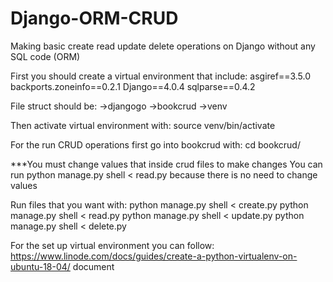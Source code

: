 # Django-ORM-CRUD
Making basic create read update delete operations on Django without any SQL code (ORM)

First you should create a virtual environment that include:
asgiref==3.5.0
backports.zoneinfo==0.2.1
Django==4.0.4
sqlparse==0.4.2

File struct should be:
->djangogo
  ->bookcrud
  ->venv
  
Then activate virtual environment with:
source venv/bin/activate

For the run CRUD operations first go into bookcrud with:
cd bookcrud/

***You must change values that inside crud files to make changes
You can run 
python manage.py shell  < read.py
because there is no need to change values

Run files that you want with:
python manage.py shell  < create.py
python manage.py shell  < read.py
python manage.py shell  < update.py
python manage.py shell  < delete.py

For the set up virtual environment you can follow:
https://www.linode.com/docs/guides/create-a-python-virtualenv-on-ubuntu-18-04/
document


